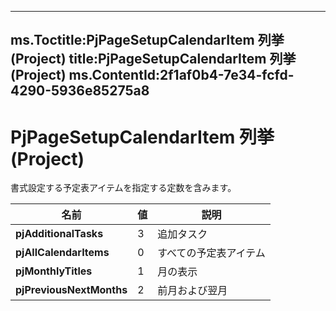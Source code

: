 

---
ms.Toctitle:PjPageSetupCalendarItem 列挙 (Project)
title:PjPageSetupCalendarItem 列挙 (Project)
ms.ContentId:2f1af0b4-7e34-fcfd-4290-5936e85275a8
---
# PjPageSetupCalendarItem 列挙 (Project)




書式設定する予定表アイテムを指定する定数を含みます。

|**名前**|**値**|**説明**|
|---|---|---|
|**pjAdditionalTasks**|3|追加タスク|
|**pjAllCalendarItems**|0|すべての予定表アイテム|
|**pjMonthlyTitles**|1|月の表示|
|**pjPreviousNextMonths**|2|前月および翌月|




